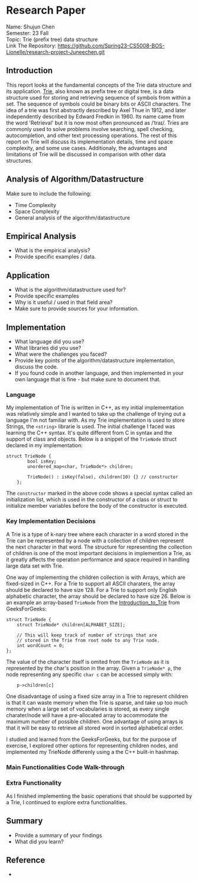 # Research Paper
Name: Shujun Chen   
Semester: 23 Fall   
Topic: Trie (prefix tree) data structure     
Link The Repository: https://github.com/Spring23-CS5008-BOS-Lionelle/research-project-Juneechen.git 

## Introduction
This report looks at the fundamental concepts of the Trie data structure and its application. [Trie], also known as prefix tree or digital tree, is a data structure used for storing and retrieving sequence of symbols from within a set. The sequence of symbols could be binary bits or ASCII characters. The idea of a trie was first abstractly described by Axel Thue in 1912, and later independently described by Edward Fredkin in 1960. Its name came from the word 'Retrieval' but it is now most often pronounced as /ˈtraɪ/. Tries are commonly used to solve problems involve searching, spell checking, autocompletion, and other text processing operations. The rest of this report on Trie will discuss its implementation details, time and space complexity, and some use cases. Additionaly, the advantages and limitations of Trie will be discussed in comparison with other data structures.

## Analysis of Algorithm/Datastructure
Make sure to include the following:
- Time Complexity
- Space Complexity
- General analysis of the algorithm/datastructure

## Empirical Analysis
- What is the empirical analysis?
- Provide specific examples / data.


## Application
- What is the algorithm/datastructure used for?
- Provide specific examples
- Why is it useful / used in that field area?
- Make sure to provide sources for your information.


## Implementation
- What language did you use?
- What libraries did you use?
- What were the challenges you faced?
- Provide key points of the algorithm/datastructure implementation, discuss the code.
- If you found code in another language, and then implemented in your own language that is fine - but make sure to document that.

### Language
My implementation of Trie is written in C++, as my initial implememtation was relatively simple and I wanted to take up the challenge of trying out a language I'm not familiar with. As my Trie implementation is used to store Strings, the `<string>` librarie is used. The initial challenge I faced was learning the C++ syntax. It's quite different from C in syntax and the support of class and objects. Below is a snippet of the `TrieNode` struct declared in my implementation:
```
struct TrieNode {
        bool isKey;
        unordered_map<char, TrieNode*> children;

        TrieNode() : isKey(false), children(10) {} // constructor
    };
```
The `constructor` marked in the above code shows a special syntax called an initialization list, which is used in the constructor of a class or struct to initialize member variables before the body of the constructor is executed.   


### Key Implementation Decisions
A Trie is a type of k-nary tree where each character in a word stored in the Trie can be represented by a node with a collection of children represent the next character in that word. The structure for representing the collection of children is one of the most important decisions in implemention a Trie, as it greatly affects the operation performance and space required in handling large data set with Trie.   

One way of implementing the children collection is with Arrays, which are fixed-sized in C++. For a Trie to support all ASCII charaters, the array should be declared to have size 128. For a Trie to support only English alphabetic character, the array should be declared to have size 26. Below is an example an array-based `TrieNode` from the [Introduction_to_Trie] from GeeksForGeeks:
```
struct TrieNode {
    struct TrieNode* children[ALPHABET_SIZE];
 
    // This will keep track of number of strings that are
    // stored in the Trie from root node to any Trie node.
    int wordCount = 0;
};
```
The value of the character itself is omited from the `TrieNode` as it is represented by the char's position in the array. Given a `TrieNode* p`, the node representing any specific `char c` can be accessed simply with:
```
    p->children[c]
```
One disadvantage of using a fixed size array in a Trie to represent children is that it can waste memory when the Trie is sparse, and take up too much memory when a large set of vocabularies is stored, as every single charater/node will have a pre-allocated array to accommodate the maximum number of possible children. One advantage of using arrays is that it will be easy to retrieve all stored word in sorted alphabetical order.

I studied and learned from the GeeksForGeeks, but for the purpose of exercise, I explored other options for representing children nodes, and implemented my TrieNode differenly using a the C++ built-in hashmap.


### Main Functionalities Code Walk-through

### Extra Functionality
As I finished implementing the basic operations that should be supported by a Trie, I continued to explore extra functionalities.

## Summary
- Provide a summary of your findings
- What did you learn?

## Reference
- 


<!-- auto references -->
[Trie]: https://en.wikipedia.org/wiki/Trie
[Introduction_to_Trie]: https://www.geeksforgeeks.org/introduction-to-trie-data-structure-and-algorithm-tutorials/